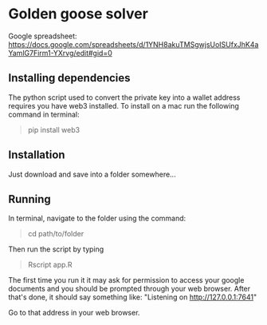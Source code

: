 # Golden goose solver

Google spreadsheet: https://docs.google.com/spreadsheets/d/1YNH8akuTMSgwjsUoISUfxJhK4aYamlG7Firm1-YXrvg/edit#gid=0

## Installing dependencies
 The python script used to convert the private key into a wallet address requires you have web3 installed.
 To install on a mac run the following command in terminal:
 > pip install web3

## Installation
Just download and save into a folder somewhere...

## Running
In terminal, navigate to the folder using the command:
> cd path/to/folder

Then run the script by typing
> Rscript app.R

The first time you run it it may ask for permission to access your google documents and you should be prompted through your web browser.
After that's done, it should say something like:
"Listening on http://127.0.0.1:7641"

Go to that address in your web browser.

